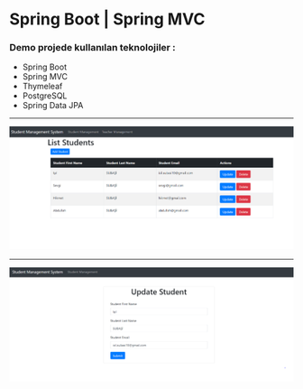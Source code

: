 #  Spring Boot  | Spring MVC
### Demo projede kullanılan teknolojiler :<br>
* Spring Boot
* Spring MVC
* Thymeleaf
* PostgreSQL
* Spring Data JPA
***
![home](https://github.com/isilsubasi08/student-management-system-springboot-/blob/main/images/home_page.PNG)
***
![update](https://github.com/isilsubasi08/student-management-system-springboot-/blob/main/images/update_page.PNG)